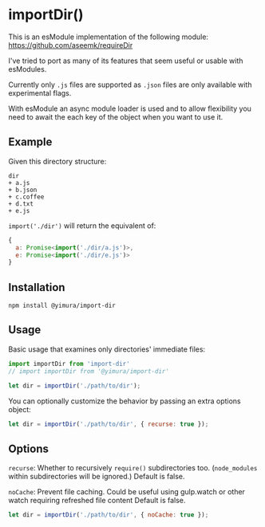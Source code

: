 # importDir()

This is an esModule implementation of the following module: https://github.com/aseemk/requireDir

I've tried to port as many of its features that seem useful or usable with esModules.

Currently only `.js` files are supported as `.json` files are only available with experimental flags.

With esModule an async module loader is used and to allow flexibility you need to await the each key of the object when you want to use it.

## Example

Given this directory structure:

```
dir
+ a.js
+ b.json
+ c.coffee
+ d.txt
+ e.js
```

`import('./dir')` will return the equivalent of:

```js
{
  a: Promise<import('./dir/a.js')>,
  e: Promise<import('./dir/e.js')>
}
```

## Installation

```
npm install @yimura/import-dir
```

## Usage

Basic usage that examines only directories' immediate files:

```js
import importDir from 'import-dir'
// import importDir from '@yimura/import-dir'

let dir = importDir('./path/to/dir');
```

You can optionally customize the behavior by passing an extra options object:

```js
let dir = importDir('./path/to/dir', { recurse: true });
```

## Options

`recurse`: Whether to recursively `require()` subdirectories too.
(`node_modules` within subdirectories will be ignored.)
Default is false.

`noCache`: Prevent file caching. Could be useful using gulp.watch or other watch requiring refreshed file content Default is false.

```js
let dir = importDir('./path/to/dir', { noCache: true });
```
